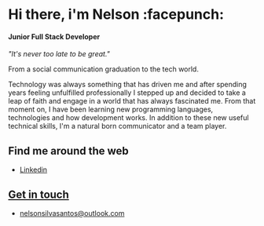 <h1>Hi there, i'm Nelson :facepunch:</h1>
<h4>Junior Full Stack Developer</h4>


<p><i>"It's never too late to be great."</i></p>
<p>From a social communication graduation to the tech world.</p>
<p>Technology was always something that has driven me and after spending years feeling unfulfilled professionally I stepped up and decided to take a leap of faith and engage in a world that has always fascinated me.
From that moment on, I have been learning new programming languages, technologies and how development works.
In addition to these new useful technical skills, I'm a natural born communicator and a team player.</p>

<h2>Find me around the web</h2>
<ul>
 <li><a href="https://www.linkedin.com/in/nelsonsantos22/">Linkedin</li>
</ul>
<h2>Get in touch</h2>
<ul>
 <li><a href="mailto:nelsonsilvasantos@outlook.com">nelsonsilvasantos@outlook.com</li>
</ul>

<!--Here are some ideas to get you started:

- 🔭 I’m currently working on ...
- 🌱 I’m currently learning ...
- 👯 I’m looking to collaborate on ...
- 🤔 I’m looking for help with ...
- 💬 Ask me about ...
- 📫 How to reach me: ...
- 😄 Pronouns: ...
- ⚡ Fun fact: ...
-->
